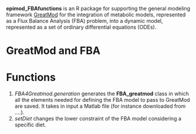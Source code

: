 
**epimod_FBAfunctions**  is an R package for supporting the general modeling framework [GreatMod]() for the integration of metabolic models, represented as a Flux Balance Analysis (FBA) problem, into a dynamic model, represented as a set of ordinary differential equations (ODEs).

# GreatMod and FBA

# Functions

1. *FBA4Greatmod.generation* generates the **FBA_greatmod** class in which all the elements needed for defining the FBA model to pass to GreatMod are saved. It takes in input a Matlab file (for instance downloaded from ....).
2. *setDiet* changes the lower constraint of the FBA model considering a specific diet. 
